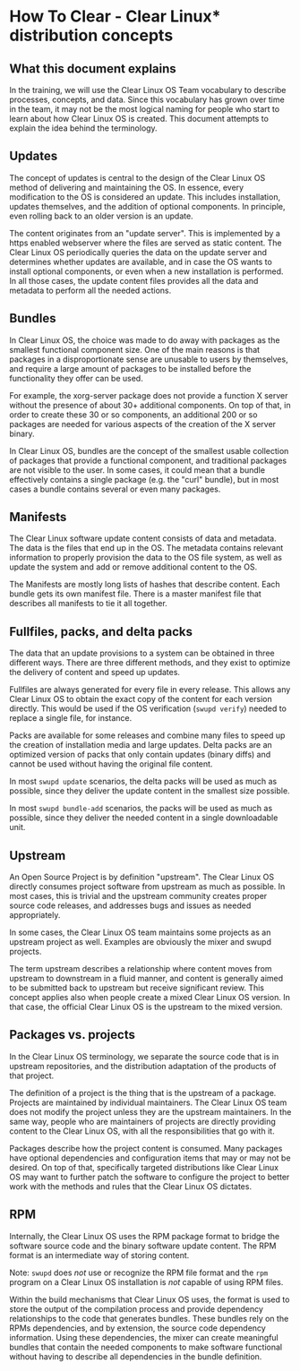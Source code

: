 
How To Clear - Clear Linux\* distribution concepts
==================================================

## What this document explains

In the training, we will use the Clear Linux OS Team vocabulary
to describe processes, concepts, and data. Since this vocabulary has
grown over time in the team, it may not be the most logical naming for
people who start to learn about how Clear Linux OS is created. This
document attempts to explain the idea behind the terminology.


## Updates

The concept of updates is central to the design of the Clear Linux
OS method of delivering and maintaining the OS. In essence, every
modification to the OS is considered an update. This includes
installation, updates themselves, and the addition of optional
components. In principle, even rolling back to an older version is
an update.

The content originates from an "update server". This is implemented by
a https enabled webserver where the files are served as static content.
The Clear Linux OS periodically queries the data on the update
server and determines whether updates are available, and in case the OS
wants to install optional components, or even when a new installation
is performed. In all those cases, the update content files provides
all the data and metadata to perform all the needed actions.


## Bundles

In Clear Linux OS, the choice was made to do away with packages as the 
smallest functional component size. One of the main reasons is that 
packages in a disproportionate sense are unusable to users by 
themselves, and require a large amount of packages to be installed 
before the functionality they offer can be used.

For example, the xorg-server package does not provide a function X 
server without the presence of about 30+ additional components. On top 
of that, in order to create these 30 or so components, an additional 
200 or so packages are needed for various aspects of the creation of 
the X server binary.

In Clear Linux OS, bundles are the concept of the smallest usable 
collection of packages that provide a functional component, and 
traditional packages are not visible to the user. In some cases, it 
could mean that a bundle effectively contains a single package (e.g. 
the "curl" bundle), but in most cases a bundle contains several or even
many packages.


## Manifests

The Clear Linux software update content consists of data and metadata. 
The data is the files that end up in the OS. The metadata contains 
relevant information to properly provision the data to the OS file 
system, as well as update the system and add or remove additional 
content to the OS.

The Manifests are mostly long lists of hashes that describe content. 
Each bundle gets its own manifest file. There is a master manifest file 
that describes all manifests to tie it all together.


## Fullfiles, packs, and delta packs

The data that an update provisions to a system can be obtained in three 
different ways. There are three different methods, and they exist to 
optimize the delivery of content and speed up updates.

Fullfiles are always generated for every file in every release. This 
allows any Clear Linux OS to obtain the exact copy of the content for 
each version directly. This would be used if the OS verification
(`swupd verify`) needed to replace a single file, for instance.

Packs are available for some releases and combine many files to speed 
up the creation of installation media and large updates. Delta packs 
are an optimized version of packs that only contain updates (binary 
diffs) and cannot be used without having the original file content.

In most `swupd update` scenarios, the delta packs will be used as much 
as possible, since they deliver the update content in the smallest size 
possible.

In most `swupd bundle-add` scenarios, the packs will be used as much as 
possible, since they deliver the needed content in a single 
downloadable unit.


## Upstream

An Open Source Project is by definition "upstream". The Clear Linux OS 
directly consumes project software from upstream as much as possible. 
In most cases, this is trivial and the upstream community creates 
proper source code releases, and addresses bugs and issues as needed 
appropriately.

In some cases, the Clear Linux OS team maintains some projects as an 
upstream project as well. Examples are obviously the mixer and swupd 
projects.

The term upstream describes a relationship where content moves from 
upstream to downstream in a fluid manner, and content is generally 
aimed to be submitted back to upstream but receive significant review. 
This concept applies also when people create a mixed Clear Linux OS 
version. In that case, the official Clear Linux OS is the upstream to 
the mixed version.


## Packages vs. projects

In the Clear Linux OS terminology, we separate the source code that is
in upstream repositories, and the distribution adaptation of the 
products of that project.

The definition of a project is the thing that is the upstream of a 
package. Projects are maintained by individual maintainers. The Clear 
Linux OS team does not modify the project unless they are the
upstream maintainers. In the same way, people who are maintainers of 
projects are directly providing content to the Clear Linux OS, with all
the responsibilities that go with it.

Packages describe how the project content is consumed. Many packages 
have optional dependencies and configuration items that may or may not 
be desired. On top of that, specifically targeted distributions like 
Clear Linux OS may want to further patch the software to configure the 
project to better work with the methods and rules that the Clear Linux 
OS dictates.


## RPM

Internally, the Clear Linux OS uses the RPM package format to bridge 
the software source code and the binary software update content. The 
RPM format is an intermediate way of storing content.

Note: `swupd` does *not* use or recognize the RPM file format and
the `rpm` program on a Clear Linux OS installation is *not* capable
of using RPM files.

Within the build mechanisms that Clear Linux OS uses, the format is 
used to store the output of the compilation process and provide 
dependency relationships to the code that generates bundles. These 
bundles rely on the RPMs dependencies, and by extension, the source
code dependency information. Using these dependencies, the mixer can
create meaningful bundles that contain the needed components to make
software functional without having to describe all dependencies in
the bundle definition.

